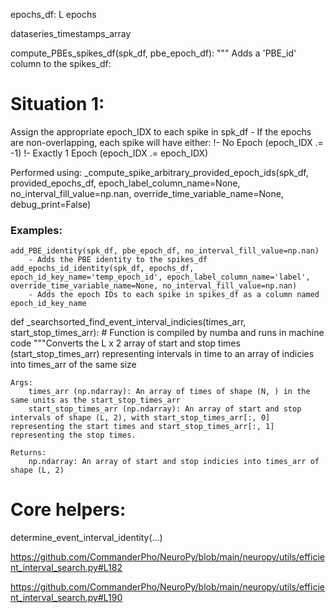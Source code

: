 


epochs_df: L epochs

dataseries_timestamps_array




compute_PBEs_spikes_df(spk_df, pbe_epoch_df):
        """ Adds a 'PBE_id' column to the spikes_df:

# Situation 1: 
Assign the appropriate epoch_IDX to each spike in spk_df
	- If the epochs are non-overlapping, each spike will have either:
		!- No Epoch (epoch_IDX .= -1)
		!- Exactly 1 Epoch (epoch_IDX .= epoch_IDX)

Performed using:
	 _compute_spike_arbitrary_provided_epoch_ids(spk_df, provided_epochs_df, epoch_label_column_name=None, no_interval_fill_value=np.nan, override_time_variable_name=None, debug_print=False)
	

### Examples:
	add_PBE_identity(spk_df, pbe_epoch_df, no_interval_fill_value=np.nan)
		- Adds the PBE identity to the spikes_df
	add_epochs_id_identity(spk_df, epochs_df, epoch_id_key_name='temp_epoch_id', epoch_label_column_name='label', override_time_variable_name=None, no_interval_fill_value=np.nan)
		- Adds the epoch IDs to each spike in spikes_df as a column named epoch_id_key_name






def _searchsorted_find_event_interval_indicies(times_arr, start_stop_times_arr): # Function is compiled by numba and runs in machine code
    """Converts the L x 2 array of start and stop times (start_stop_times_arr) representing intervals in time to an array of indicies into times_arr of the same size

    Args:
        times_arr (np.ndarray): An array of times of shape (N, ) in the same units as the start_stop_times_arr
        start_stop_times_arr (np.ndarray): An array of start and stop intervals of shape (L, 2), with start_stop_times_arr[:, 0] representing the start times and start_stop_times_arr[:, 1] representing the stop times.

    Returns:
        np.ndarray: An array of start and stop indicies into times_arr of shape (L, 2)





# Core helpers:
determine_event_interval_identity(...)

https://github.com/CommanderPho/NeuroPy/blob/main/neuropy/utils/efficient_interval_search.py#L182

https://github.com/CommanderPho/NeuroPy/blob/main/neuropy/utils/efficient_interval_search.py#L190

